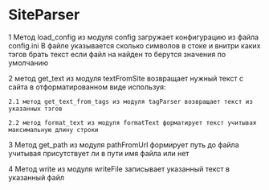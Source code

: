 # SiteParser
1 Метод load_config из модуля config загружает конфигурацию из файла config.ini
	В файле указывается сколько символов в стоке и внитри каких тэгов брать текст
	если файл на найден то берутся значения по умолчанию

2 метод get_text из модуля textFromSite возвращает нужный текст с сайта в отформатированном виде используя:

	2.1 метод get_text_from_tags из модуля tagParser возвращает текст из указанных тэгов

	2.2 метод format_text из модуля formatText форматирует текст учитывая максимальную длину строки

3 Метод get_path из модуля pathFromUrl формирует путь до файла учитывая присутствует ли в пути имя файла или нет

4 Метод write из модуля writeFile записывает указанный текст в указанный файл
